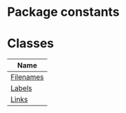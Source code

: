 Package constants
=================
Classes
=======
| Name                      |
| ------------------------- |
| [Filenames](Filenames.md) |
| [Labels](Labels.md)       |
| [Links](Links.md)         |

